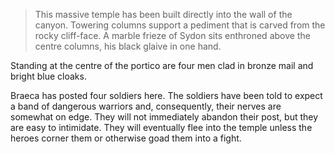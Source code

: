 > This massive temple has been built directly into the wall of the canyon. Towering columns support a pediment that is carved from the rocky cliff-face. A marble frieze of Sydon sits enthroned above the centre columns, his black glaive in one hand.
> 
Standing at the centre of the portico are four men clad in bronze mail and bright blue cloaks.

Braeca has posted four soldiers here. The soldiers have been told to expect a band of dangerous warriors and, consequently, their nerves are somewhat on edge. They will not immediately abandon their post, but they are easy to intimidate. They will eventually flee into the temple unless the heroes corner them or otherwise goad them into a fight.